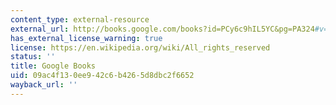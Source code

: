 ```yaml
---
content_type: external-resource
external_url: http://books.google.com/books?id=PCy6c9hIL5YC&pg=PA324#v=onepage
has_external_license_warning: true
license: https://en.wikipedia.org/wiki/All_rights_reserved
status: ''
title: Google Books
uid: 09ac4f13-0ee9-42c6-b426-5d8dbc2f6652
wayback_url: ''
---
```


